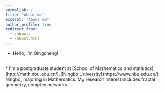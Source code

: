 ```yaml
---
permalink: /
title: "About me"
excerpt: "About me"
author_profile: true
redirect_from: 
  - /about/
  - /about.html
---
```

* Hello, I’m Qingcheng!
<br>
* I'm a postgraduate student at [School of Mathematics and statistics](http://math.nbu.edu.cn/), [Ningbo University](https://www.nbu.edu.cn/), Ningbo, majoring in Mathematics. My research interest includes fractal geometry, complex networks.







